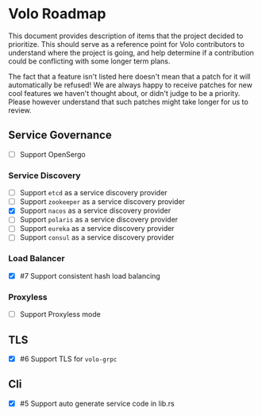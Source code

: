 # Volo Roadmap

This document provides description of items that the project decided to prioritize. This should
serve as a reference point for Volo contributors to understand where the project is going, and
help determine if a contribution could be conflicting with some longer term plans.

The fact that a feature isn't listed here doesn't mean that a patch for it will automatically be
refused! We are always happy to receive patches for new cool features we haven't thought about,
or didn't judge to be a priority. Please however understand that such patches might take longer
for us to review.

## Service Governance

- [ ] Support OpenSergo

### Service Discovery

- [ ] Support `etcd` as a service discovery provider
- [ ] Support `zookeeper` as a service discovery provider
- [x] Support `nacos` as a service discovery provider
- [ ] Support `polaris` as a service discovery provider
- [ ] Support `eureka` as a service discovery provider
- [ ] Support `consul` as a service discovery provider

### Load Balancer

- [x] #7 Support consistent hash load balancing

### Proxyless

- [ ] Support Proxyless mode

## TLS

- [x] #6 Support TLS for `volo-grpc`

## Cli

- [x] #5 Support auto generate service code in lib.rs
